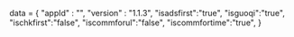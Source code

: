 <span id = 'versionData'>data = {
  "appId" : "",
  "version" : "1.1.3",
  "isadsfirst":"true",
  "isguoqi":"true",
  "ischkfirst":"false",
  "iscommforul":"false",
  "iscommfortime":"true",
}</span>
